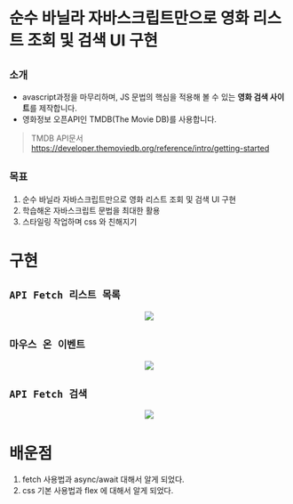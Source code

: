 # 순수 바닐라 자바스크립트만으로 영화 리스트 조회 및 검색 UI 구현 

## `소개`
- avascript과정을 마무리하며, JS 문법의 핵심을 적용해 볼 수 있는 **영화 검색 사이트**를 제작합니다.
- 영화정보 오픈API인 TMDB(The Movie DB)를 사용합니다.
> TMDB API문서 https://developer.themoviedb.org/reference/intro/getting-started


## `목표`
1. 순수 바닐라 자바스크립트만으로 영화 리스트 조회 및 검색 UI 구현  
2. 학습해온 자바스크립트 문법을 최대한 활용  
3. 스타일링 작업하며 css 와 친해지기


# 구현

## `API Fetch 리스트 목록`
<p align="center">
  <img src="https://github.com/whitewise95/tomorrow-learning-camp/assets/81284265/b611ef49-6c4e-4652-9865-007d9fda9094">
</p>

## `마우스 온 이벤트`
<p align="center">
  <img src="https://github.com/whitewise95/tomorrow-learning-camp/assets/81284265/cecb102b-7cf7-4bbb-b5c0-daf193633508">
</p>

## `API Fetch 검색`
<p align="center">
  <img src="https://github.com/whitewise95/tomorrow-learning-camp/assets/81284265/b7ab45a5-3a7f-4e97-81d0-39de06deff70">
</p>


# 배운점
1. fetch 사용법과 async/await 대해서 알게 되었다.
2. css 기본 사용법과 flex 에 대해서 알게 되었다.





